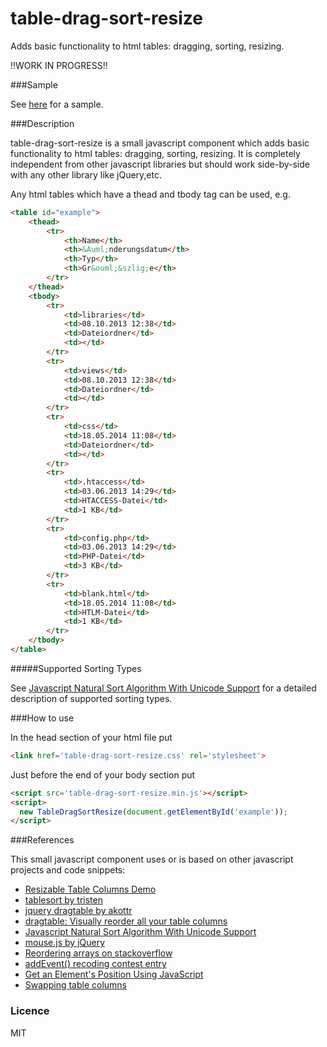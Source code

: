 table-drag-sort-resize
======================

Adds basic functionality to html tables: dragging, sorting, resizing.

!!WORK IN PROGRESS!!

###Sample

See [here](http://irhc.github.io/table-drag-sort-resize) for a sample.

###Description

table-drag-sort-resize is a small javascript component which adds basic functionality to html tables: dragging, sorting, resizing. It is completely independent from other javascript libraries but should work side-by-side with any other library like jQuery,etc.

Any html tables which have a thead and tbody tag can be used, e.g.

```html
<table id="example">
    <thead>
        <tr>
            <th>Name</th>
            <th>&Auml;nderungsdatum</th>
            <th>Typ</th>
            <th>Gr&ouml;&szlig;e</th>
        </tr>
    </thead>
    <tbody>
        <tr>
            <td>libraries</td>
            <td>08.10.2013 12:38</td>
            <td>Dateiordner</td>
            <td></td>
        </tr>
        <tr>
            <td>views</td>
            <td>08.10.2013 12:38</td>
            <td>Dateiordner</td>
            <td></td>
        </tr>
        <tr>
            <td>css</td>
            <td>18.05.2014 11:08</td>
            <td>Dateiordner</td>
            <td></td>
        </tr>
        <tr>
            <td>.htaccess</td>
            <td>03.06.2013 14:29</td>
            <td>HTACCESS-Datei</td>
            <td>1 KB</td>
        </tr>
        <tr>
            <td>config.php</td>
            <td>03.06.2013 14:29</td>
            <td>PHP-Datei</td>
            <td>3 KB</td>
        </tr>
        <tr>
            <td>blank.html</td>
            <td>18.05.2014 11:08</td>
            <td>HTLM-Datei</td>
            <td>1 KB</td>
        </tr>
    </tbody>
</table>
```

#####Supported Sorting Types

See [Javascript Natural Sort Algorithm With Unicode Support](http://www.overset.com/2008/09/01/javascript-natural-sort-algorithm-with-unicode-support/) for a detailed description of supported sorting types.

###How to use

In the head section of your html file put

```html
<link href='table-drag-sort-resize.css' rel='stylesheet'>
```

Just before the end of your body section put

```html
<script src='table-drag-sort-resize.min.js'></script>
<script>
  new TableDragSortResize(document.getElementById('example'));
</script>
```

###References

This small javascript component uses or is based on other javascript projects and code snippets:

- [Resizable Table Columns Demo](http://bz.var.ru/comp/web/resizable.html)
- [tablesort by tristen](http://tristen.ca/tablesort/demo/)
- [jquery dragtable by akottr](http://akottr.github.io/dragtable/)
- [dragtable: Visually reorder all your table columns](http://www.danvk.org/wp/dragtable/)
- [Javascript Natural Sort Algorithm With Unicode Support](http://www.overset.com/2008/09/01/javascript-natural-sort-algorithm-with-unicode-support/)
- [mouse.js by jQuery](https://github.com/jquery/jquery-ui/blob/master/ui/mouse.js)
- [Reordering arrays on stackoverflow](http://stackoverflow.com/questions/2440700/reordering-arrays)
- [addEvent() recoding contest entry](http://ejohn.org/apps/jselect/event.html)
- [Get an Element's Position Using JavaScript](http://www.kirupa.com/html5/get_element_position_using_javascript.htm)
- [Swapping table columns](https://groups.google.com/forum/#!msg/comp.lang.javascript/durZ17iSD0I/rnH2FqrvkooJ)

### Licence

MIT
